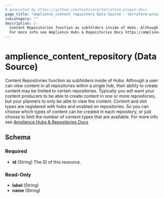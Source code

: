 ```yaml
---
# generated by https://github.com/hashicorp/terraform-plugin-docs
page_title: "amplience_content_repository Data Source - terraform-provider-amplience"
subcategory: ""
description: |-
  Content Repositories function as subfolders inside of Hubs. Although a user can view content in all repositories within a single hub, their ability to create content may be limited to certain repositories. Typically you will want your content producers to be able to create content in one or more repositories, but your planners to only be able to view the content. Content and slot types are registered with hubs and enabled on repositories. So you can choose which types of content can be created in each repository, or just choose to limit the number of content types that are available.
  For more info see Amplience Hubs & Repositories Docs https://amplience.com/docs/intro/hubsandrepositories.html
---
```


# amplience_content_repository (Data Source)

Content Repositories function as subfolders inside of Hubs. Although a user can view content in all repositories within a single hub, their ability to create content may be limited to certain repositories. Typically you will want your content producers to be able to create content in one or more repositories, but your planners to only be able to view the content. Content and slot types are registered with hubs and enabled on repositories. So you can choose which types of content can be created in each repository, or just choose to limit the number of content types that are available.
For more info see [Amplience Hubs & Repositories Docs](https://amplience.com/docs/intro/hubsandrepositories.html)



<!-- schema generated by tfplugindocs -->
## Schema

### Required

- **id** (String) The ID of this resource.

### Read-Only

- **label** (String)
- **name** (String)


